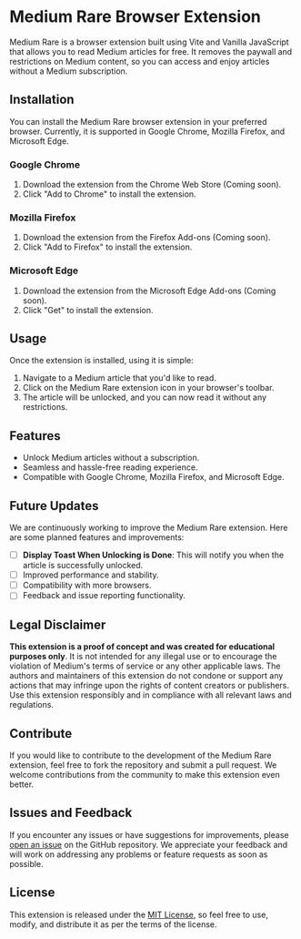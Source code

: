 # Medium Rare Browser Extension

Medium Rare is a browser extension built using Vite and Vanilla JavaScript that allows you to read Medium articles for free. It removes the paywall and restrictions on Medium content, so you can access and enjoy articles without a Medium subscription.

## Installation

You can install the Medium Rare browser extension in your preferred browser. Currently, it is supported in Google Chrome, Mozilla Firefox, and Microsoft Edge.

### Google Chrome

1. Download the extension from the Chrome Web Store (Coming soon).
2. Click "Add to Chrome" to install the extension.

### Mozilla Firefox

1. Download the extension from the Firefox Add-ons (Coming soon).
2. Click "Add to Firefox" to install the extension.

### Microsoft Edge

1. Download the extension from the Microsoft Edge Add-ons (Coming soon).
2. Click "Get" to install the extension.

## Usage

Once the extension is installed, using it is simple:

1. Navigate to a Medium article that you'd like to read.
2. Click on the Medium Rare extension icon in your browser's toolbar.
3. The article will be unlocked, and you can now read it without any restrictions.

## Features

- Unlock Medium articles without a subscription.
- Seamless and hassle-free reading experience.
- Compatible with Google Chrome, Mozilla Firefox, and Microsoft Edge.

## Future Updates

We are continuously working to improve the Medium Rare extension. Here are some planned features and improvements:

- [ ] **Display Toast When Unlocking is Done**: This will notify you when the article is successfully unlocked.
- [ ] Improved performance and stability.
- [ ] Compatibility with more browsers.
- [ ] Feedback and issue reporting functionality.

## Legal Disclaimer

**This extension is a proof of concept and was created for educational purposes only**. It is not intended for any illegal use or to encourage the violation of Medium's terms of service or any other applicable laws. The authors and maintainers of this extension do not condone or support any actions that may infringe upon the rights of content creators or publishers. Use this extension responsibly and in compliance with all relevant laws and regulations.

## Contribute

If you would like to contribute to the development of the Medium Rare extension, feel free to fork the repository and submit a pull request. We welcome contributions from the community to make this extension even better.

## Issues and Feedback

If you encounter any issues or have suggestions for improvements, please [open an issue](https://github.com/your-username/medium-rare/issues) on the GitHub repository. We appreciate your feedback and will work on addressing any problems or feature requests as soon as possible.

## License

This extension is released under the [MIT License](LICENSE), so feel free to use, modify, and distribute it as per the terms of the license.
